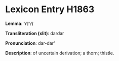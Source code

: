 # Lexicon Entry H1863

**Lemma**: דַּרְדַּר

**Transliteration (xlit)**: dardar

**Pronunciation**: dar-dar'

**Description**:
of uncertain derivation; a thorn; thistle.
